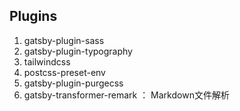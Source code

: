 ## Plugins

1.  gatsby-plugin-sass
2.  gatsby-plugin-typography
3.  tailwindcss
4.  postcss-preset-env
5.  gatsby-plugin-purgecss
6.  gatsby-transformer-remark ： Markdown文件解析
